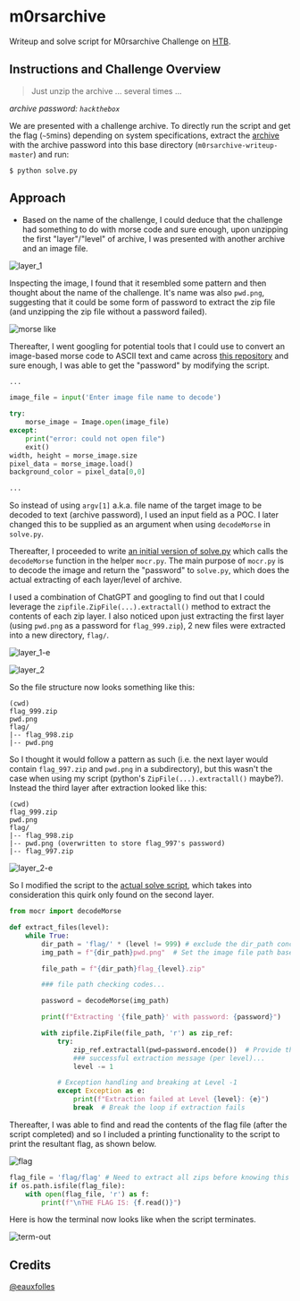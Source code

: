 # m0rsarchive

Writeup and solve script for M0rsarchive Challenge on [HTB](https://app.hackthebox.com/challenges/m0rsarchive).

## Instructions and Challenge Overview

>Just unzip the archive ... several times ...

_archive password: `hackthebox`_

We are presented with a challenge archive. To directly run the script and get the flag (`~5`mins) depending on system specifications, extract the [archive](./assets/M0rsarchive.zip) with the archive password into this base directory (`m0rsarchive-writeup-master`) and run:
```
$ python solve.py
```

## Approach
- Based on the name of the challenge, I could deduce that the challenge had something to do with morse code and sure enough, upon unzipping the first "layer"/"level" of archive, I was presented with another archive and an image file.

![layer_1](./assets/layer_1.png)

Inspecting the image, I found that it resembled some pattern and then thought about the name of the challenge. It's name was also `pwd.png`, suggesting that it could be some form of password to extract the zip file (and unzipping the zip file without a password failed).

![morse like](./assets/morse_like.png)


Thereafter, I went googling for potential tools that I could use to convert an image-based morse code to ASCII text and came across [this repository](https://github.com/eauxfolles/morse-ocr) and sure enough, I was able to get the "password" by modifying the script.

```python
...

image_file = input('Enter image file name to decode')

try:
    morse_image = Image.open(image_file)
except:
    print("error: could not open file")
    exit()
width, height = morse_image.size
pixel_data = morse_image.load()
background_color = pixel_data[0,0]

...
```

So instead of using `argv[1]` a.k.a. file name of the target image to be decoded to text (archive password), I used an input field as a POC. I later changed this to be supplied as an argument when using `decodeMorse` in `solve.py`.

Thereafter, I proceeded to write [an initial version of solve.py](./initial_solve.py) which calls the `decodeMorse` function in the helper `mocr.py`. The main purpose of `mocr.py` is to decode the image and return the "password" to `solve.py`, which does the actual extracting of each layer/level of archive.

I used a combination of ChatGPT and googling to find out that I could leverage the `zipfile.ZipFile(...).extractall()` method to extract the contents of each zip layer. I also noticed upon just extracting the first layer (using `pwd.png` as a password for `flag_999.zip`), 2 new files were extracted into a new directory, `flag/`.

![layer_1-e](./assets/layer_1-extracted.png)

![layer_2](./assets/layer_2.png)

So the file structure now looks something like this:

```
(cwd)
flag_999.zip
pwd.png
flag/
|-- flag_998.zip
|-- pwd.png
```

So I thought it would follow a pattern as such (i.e. the next layer would contain `flag_997.zip` and `pwd.png` in a subdirectory), but this wasn't the case when using my script (python's `ZipFile(...).extractall()` maybe?). Instead the third layer after extraction looked like this:

```
(cwd)
flag_999.zip
pwd.png
flag/
|-- flag_998.zip
|-- pwd.png (overwritten to store flag_997's password)
|-- flag_997.zip
```

![layer_2-e](./assets/layer_2-extracted.png)

So I modified the script to the [actual solve script](./solve.py), which takes into consideration this quirk only found on the second layer.

```python
from mocr import decodeMorse

def extract_files(level):
    while True:
        dir_path = 'flag/' * (level != 999) # exclude the dir_path concat only on the first layer (999.zip)
        img_path = f"{dir_path}pwd.png"  # Set the image file path based on the level

        file_path = f"{dir_path}flag_{level}.zip"

        ### file path checking codes...

        password = decodeMorse(img_path)

        print(f"Extracting '{file_path}' with password: {password}")

        with zipfile.ZipFile(file_path, 'r') as zip_ref:
            try:
                zip_ref.extractall(pwd=password.encode())  # Provide the password to extract the contents
                ### successful extraction message (per level)...
                level -= 1

            # Exception handling and breaking at Level -1
            except Exception as e:
                print(f"Extraction failed at Level {level}: {e}")
                break  # Break the loop if extraction fails
```

Thereafter, I was able to find and read the contents of the flag file (after the script completed) and so I included a printing functionality to the script to print the resultant flag, as shown below.

![flag](./assets/flag.png)

```python
flag_file = 'flag/flag' # Need to extract all zips before knowing this filename
if os.path.isfile(flag_file):
    with open(flag_file, 'r') as f:
        print(f"\nTHE FLAG IS: {f.read()}")
```

Here is how the terminal now looks like when the script terminates.

![term-out](./assets/term-out.png)

## Credits
[@eauxfolles](https://github.com/eauxfolles)
